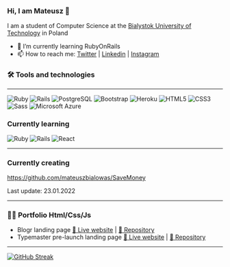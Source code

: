### Hi, I am Mateusz 👋 
I am a student of Computer Science at the [Bialystok University of Technology](https://pb.edu.pl/en/) in Poland


- 🌱 I’m currently learning RubyOnRails
- 📫 How to reach me: [Twitter](https://twitter.com/coding_mat) | [Linkedin](https://www.linkedin.com/in/mateuszbia%C5%82ow%C4%85s/) | [Instagram](https://www.instagram.com/coding_mat)

### 🛠 Tools and technologies 
---
<div style: "display: flex;">
   <img alt="Ruby" src="https://img.shields.io/badge/Ruby-484f58?style=for-the-badge&logo=Ruby&logoColor=white&labelColor=CC342D"/>
   <img alt="Rails" src="https://img.shields.io/badge/Rails-484f58?style=for-the-badge&logo=Ruby-on-Rails&logoColor=white&labelColor=CC0000"/>
   <img alt="PostgreSQL" src="https://img.shields.io/badge/PostgreSQL-4169E1?style=for-the-badge&logo=PostgreSQL&logoColor=white"/>
   <img alt="Bootstrap" src="https://img.shields.io/badge/Bootstrap-5.0.0-484f58?style=for-the-badge&logo=Bootstrap&logoColor=white&labelColor=7952B3"/>
   <img alt="Heroku" src="https://img.shields.io/badge/Heroku-430098?style=for-the-badge&logo=Heroku&logoColor=white"/>
   <img alt="HTML5" src="https://img.shields.io/badge/HTML5-E34F26?style=for-the-badge&logo=HTML5&logoColor=white"/>
   <img alt="CSS3" src="https://img.shields.io/badge/CSS3-1572B6?style=for-the-badge&logo=CSS3&logoColor=white"/>
   <img alt="Sass" src="https://img.shields.io/badge/Sass-CC6699?style=for-the-badge&logo=Sass&logoColor=white"/>
   <img alt="Microsoft Azure" src="https://img.shields.io/badge/Microsoft Azure-0078D4?style=for-the-badge&logo=Microsoft-Azure&logoColor=white"/>
</div>

### Currently learning
<div style: "display: flex;">
  <img alt="Ruby" src="https://img.shields.io/badge/Ruby-484f58?style=for-the-badge&logo=Ruby&logoColor=white&labelColor=CC342D"/>
  <img alt="Rails" src="https://img.shields.io/badge/Rails-484f58?style=for-the-badge&logo=Ruby-on-Rails&logoColor=white&labelColor=CC0000"/>
  <img alt="React" src="https://img.shields.io/badge/React-484f58?style=for-the-badge&logo=React&logoColor=white&labelColor=61DAFB"/>
</div>

---

### Currently creating
https://github.com/mateuszbialowas/SaveMoney

Last update: 23.01.2022

---

### 👨‍💻 Portfolio Html/Css/Js
- Blogr landing page [🚀 Live website](https://blogr-landing-page-tawny-iota.vercel.app/) | [📄 Repository](https://github.com/mateuszbialowas/Blogr_landing_page)
- Typemaster pre-launch landing page [🚀 Live website](https://typemaster-pre-launch-landing-page-one.vercel.app/) | [📄 Repository](https://github.com/mateuszbialowas/Typemaster_pre-launch_landing_page)

---

[![GitHub Streak](https://github-readme-streak-stats.herokuapp.com?user=mateuszbialowas&theme=dark&date_format=j%20M%5B%20Y%5D)](https://git.io/streak-stats)
<!--
**mateuszbialowas/mateuszbialowas** is a ✨ _special_ ✨ repository because its `README.md` (this file) appears on your GitHub profile.

Here are some ideas to get you started:

- 🔭 I’m currently working on ...
- 🌱 I’m currently learning ...
- 👯 I’m looking to collaborate on ...
- 🤔 I’m looking for help with ...
- 💬 Ask me about ...
- 📫 How to reach me: ...
- 😄 Pronouns: ...
- ⚡ Fun fact: ...
-->
